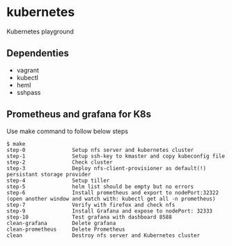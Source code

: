# kubernetes
Kubernetes playground

## Dependenties
- vagrant
- kubectl
- heml
- sshpass


## Prometheus and grafana for K8s 

Use make command to follow below steps

```
$ make
step-0               Setup nfs server and kubernetes cluster
step-1               Setup ssh-key to kmaster and copy kubeconfig file
step-2               Check cluster
step-3               Deploy nfs-client-provisioner as default(!) persistant storage provider
step-4               Setup tiller
step-5               helm list should be empty but no errors
step-6               Install prometheus and export to nodePort:32322 (open another window and watch with: kubectl get all -n prometheus)
step-7               Verify with firefox and check nfs
step-9               Install Grafana and expose to nodePort: 32333
step-10              Test grafana with dashboard 8588
clean-grafana        Delete grafana
clean-prometheus     Delete Prometheus
clean                Destroy nfs server and Kubernetes cluster
````
